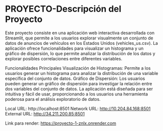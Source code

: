 # PROYECTO-Descripción del Proyecto
Este proyecto consiste en una aplicación web interactiva desarrollada con Streamlit, que permite a los usuarios explorar visualmente un conjunto de datos de anuncios de vehículos en los Estados Unidos (vehicles_us.csv). La aplicación ofrece funcionalidades para visualizar un histograma y un gráfico de dispersión, lo que permite analizar la distribución de los datos y explorar posibles correlaciones entre diferentes variables.

Funcionalidades Principales
Visualización de Histogramas: Permite a los usuarios generar un histograma para analizar la distribución de una variable específica del conjunto de datos.
Gráfico de Dispersión: Los usuarios pueden generar un gráfico de dispersión para investigar la relación entre dos variables del conjunto de datos.
La aplicación está diseñada para ser intuitiva y fácil de usar, proporcionando a los usuarios una herramienta poderosa para el análisis exploratorio de datos.

 Local URL: http://localhost:8501
 Network URL: http://10.204.84.168:8501
 External URL: http://34.211.200.85:8501

 Link para render: https://proyecto-1-znlx.onrender.com